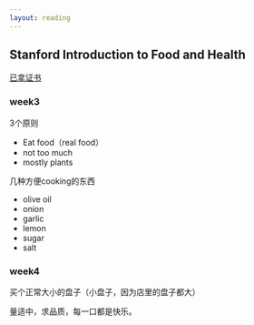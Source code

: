 ```yaml
---
layout: reading
---
```


## Stanford Introduction to Food and Health

[已拿证书](https://www.guofei.site/pictures_for_blog/certification/coursera/Stanford%20Introduction%20to%20Food%20and%20Health.jpg)

### week3
3个原则
- Eat food（real food）
- not too much
- mostly plants

几种方便cooking的东西
- olive oil
- onion
- garlic
- lemon
- sugar
- salt


### week4
买个正常大小的盘子（小盘子，因为店里的盘子都大）

量适中，求品质，每一口都是快乐。
